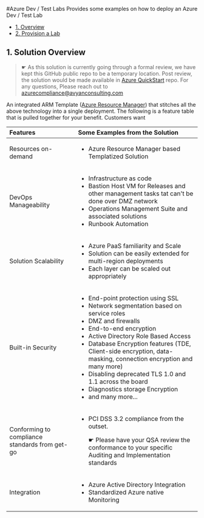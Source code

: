 #Azure Dev / Test Labs
Provides some examples on how to deploy an Azure Dev / Test Lab

<ul>
<li><a href="#1-overview">1. Overview</a></li>
<li><a href="#2-provision-lab">2. Provision a Lab</a></li>
</ul>































<h2><a id="content-overview" class="anchor" href="#1-overview" aria-hidden="true"></a>1. Solution Overview</h2>

<blockquote>
<p>☛ As this solution is currently going through a formal review, we have kept this GitHub public repo  to be a temporary location. Post review, the solution would be made available in <a href="https://azure.microsoft.com/en-us/resources/templates/">Azure QuickStart</a> repo. For any questions, Please reach out to <a href="mailto:azurecompliance@avyanconsulting.com"></a><a href="mailto:azurecompliance@avyanconsulting.com">azurecompliance@avyanconsulting.com</a></p>
</blockquote>

<p>An integrated ARM Template (<a href="https://azure.microsoft.com/en-us/documentation/articles/resource-group-overview/">Azure Resource Manager</a>) that stitches all the above technology into a single deployment. The following is a feature table that is pulled together for your benefit.
Customers want</p>

<table><thead>
<tr>
<th align="left">Features</th>
<th align="left">Some Examples from the Solution</th>
</tr>
</thead><tbody>
<tr>
<td align="left">Resources on-demand</td>
<td align="left"><ul> <li> Azure Resource Manager based Templatized Solution  </li> </ul></td>
</tr>
<tr>
<td align="left">DevOps Manageability</td>
<td align="left"><ul> <li> Infrastructure as code </li>  <li> Bastion Host VM for Releases and other management tasks tat can't be done over DMZ network </li> <li> Operations Management Suite and associated solutions</li>  <li>Runbook Automation </li></ul></td>
</tr>
<tr>
<td align="left">Solution Scalability</td>
<td align="left"><ul> <li>Azure PaaS familiarity and Scale </li> <li>Solution can be easily extended for multi-region deployments </li> <li> Each layer can be scaled out appropriately </li> </ul></td>
</tr>
<tr>
<td align="left">Built-in Security</td>
<td align="left"><ul> <li> End-point protection using SSL  </li> <li> Network segmentation based on service roles</li> <li> DMZ and firewalls </li> <li>End-to-end encryption</li> <li>Active Directory Role Based Access </li> <li>Database Encryption features (TDE, Client-side encryption, data-masking, connection encryption and many more) </li> <li>Disabling deprecated TLS 1.0 and 1.1 across the board </li> <li> Diagnostics storage Encryption </li>  <li>and many more... </li></ul></td>
</tr>
<tr>
<td align="left">Conforming to compliance standards from get-go</td>
<td align="left"><ul> <li> PCI DSS 3.2 compliance from the outset.<p> ☛ Please have your QSA review the conformance to your specific Auditing and Implementation standards </p></li> </ul></td>
</tr>
<tr>
<td align="left">Integration</td>
<td align="left"><ul> <li>Azure Active Directory Integration </li> <li>Standardized Azure native Monitoring </li>  </ul></td>
</tr>
</tbody></table>
